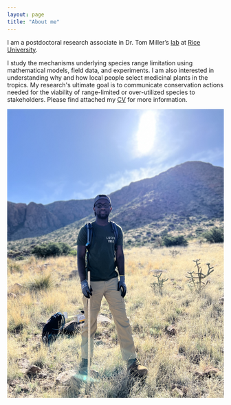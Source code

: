 ```yaml
---
layout: page
title: "About me"
---
```

I am a postdoctoral research associate in Dr. Tom Miller’s <a href="https://miller-lab-ecology.weebly.com" target="_blank">lab</a> at <a href="https://www.rice.edu" target="_blank">Rice University</a>.

I study the mechanisms underlying species range limitation using mathematical models, field data, and experiments. I am also interested in understanding why and how local people select medicinal plants in the tropics. My research's ultimate goal is to communicate conservation actions needed for the viability of range-limited or over-utilized species to stakeholders. Please find attached my <a href="https://drive.google.com/file/d/1uVeleGYPjpu70JB-3K669vsOmiyjbI4Y/view?usp=share_link" target="_blank">CV</a> for more information. 

![Forest](/assets/JM.jpg)
